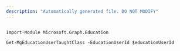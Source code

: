```yaml
---
description: "Automatically generated file. DO NOT MODIFY"
---
```


```powershellv1

Import-Module Microsoft.Graph.Education

Get-MgEducationUserTaughtClass -EducationUserId $educationUserId

```